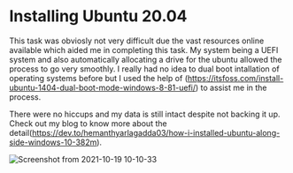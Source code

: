 # Installing Ubuntu 20.04 

This task was obviosly not very difficult due the vast resources online available which aided me in completing this task. 
My system being a UEFI system and also automatically allocating a drive for the ubuntu allowed the process to go very smoothly.
I really had no idea to dual boot intallation of operating systems before but I used the help of (https://itsfoss.com/install-ubuntu-1404-dual-boot-mode-windows-8-81-uefi/)
to assist me in the process.

There were no hiccups and my data is still intact despite not backing it up.
Check out my blog to know more about the detail(https://dev.to/hemanthyarlagadda03/how-i-installed-ubuntu-along-side-windows-10-382m).

![Screenshot from 2021-10-19 10-10-33](https://user-images.githubusercontent.com/92240733/137848089-99c9ba5d-8c4f-4fa9-8208-2ce30c0e2c58.png)
